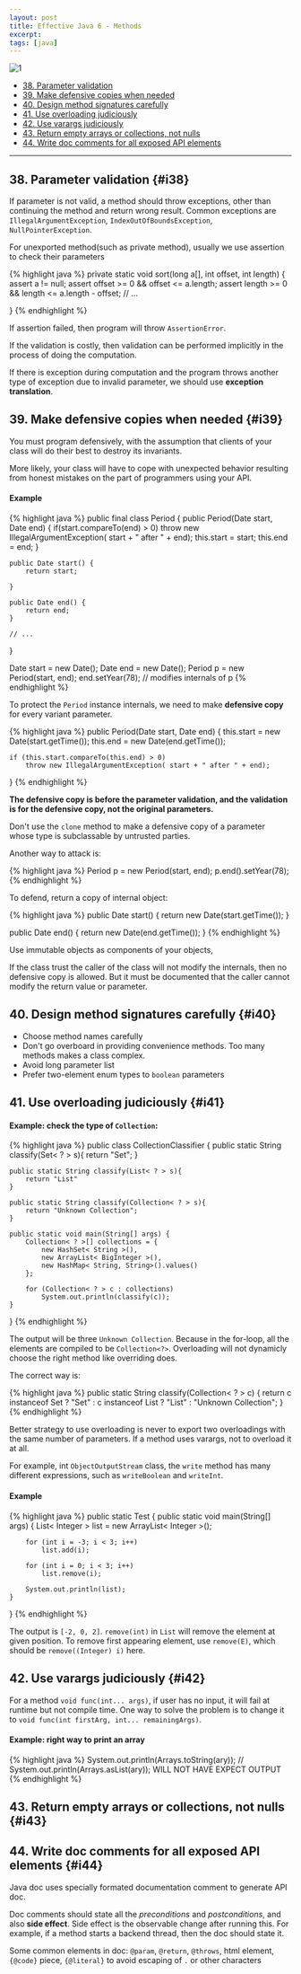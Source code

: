 ```yaml
---
layout: post
title: Effective Java 6 - Methods
excerpt:
tags: [java]
---
```


![1](http://www.crazysmoove.com/memjug/javabooks-slides/images/Effective_Java.jpg)
<br />

* [38. Parameter validation](#i38)
* [39. Make defensive copies when needed](#i39)
* [40. Design method signatures carefully](#i40)
* [41. Use overloading judiciously](#i41)
* [42. Use varargs judiciously](#i42)
* [43. Return empty arrays or collections, not nulls](#i43)
* [44. Write doc comments for all exposed API elements](#i44)

* * *

## 38. Parameter validation {#i38}

If parameter is not valid, a method should throw exceptions, other than continuing the method and return wrong result. Common exceptions are `IllegalArgumentException`, `IndexOutOfBoundsException`, `NullPointerException`.

For unexported method(such as private method), usually we use assertion to check their parameters

{% highlight java %}
private static void sort(long a[], int offset, int length) {
	assert a != null;
	assert offset >= 0 && offset <= a.length;
	assert length >= 0 && length <= a.length - offset;
	// ...

}
{% endhighlight %}

If assertion failed, then program will throw `AssertionError`.

If the validation is costly, then validation can be performed implicitly in the process of doing the computation.

If there is exception during computation and the program throws another type of exception due to invalid parameter, we should use __exception translation__.

## 39. Make defensive copies when needed {#i39}

You must program defensively, with the assumption that clients of your class will do their best to destroy its invariants.

More likely, your class will have to cope with unexpected behavior resulting from honest mistakes on the part of programmers using your API.

#### Example

{% highlight java %}
public final class Period {
	public Period(Date start, Date end) {
		if(start.compareTo(end) > 0)
			throw new IllegalArgumentException( start + " after " + end);
		this.start = start;
		this.end = end;
	}

	public Date start() {
		return start;

	}

	public Date end() {
		return end;
	}

	// ...
}

Date start = new Date();
Date end = new Date();
Period p = new Period(start, end);
end.setYear(78); // modifies internals of p
{% endhighlight %}

To protect the `Period` instance internals, we need to make __defensive copy__ for every variant parameter.

{% highlight java %}
public Period(Date start, Date end)
{
	this.start = new Date(start.getTime());
	this.end = new Date(end.getTime());

	if (this.start.compareTo(this.end) > 0)
		throw new IllegalArgumentException( start + " after " + end);

}
{% endhighlight %}

__The defensive copy is before the parameter validation, and the validation is for the defensive copy, not the original parameters.__

Don't use the `clone` method to make a defensive copy of a parameter whose type is subclassable by untrusted parties.

Another way to attack is:

{% highlight java %}
Period p = new Period(start, end);
p.end().setYear(78);
{% endhighlight %}

To defend, return a copy of internal object:

{% highlight java %}
public Date start() {
	return new Date(start.getTime());
}

public Date end() {
	return new Date(end.getTime());
}
{% endhighlight %}

Use immutable objects as components of your objects,

If the class trust the caller of the class will not modify the internals, then no defensive copy is allowed. But it must be documented that the caller cannot modify the return value or parameter. 

## 40. Design method signatures carefully {#i40}

* Choose method names carefully
* Don't go overboard in providing convenience methods. Too many methods makes a class complex.
* Avoid long parameter list
* Prefer two-element enum types to `boolean` parameters

## 41. Use overloading judiciously {#i41}

#### Example: check the type of `Collection`:

{% highlight java %}
public class CollectionClassifier {
	public static String classify(Set< ? > s){
		return "Set";
	}

	public static String classify(List< ? > s){
		return "List"
	}

	public static String classify(Collection< ? > s){
		return "Unknown Collection";
	}

	public static void main(String[] args) {
		Collection< ? >[] collections = {
			new HashSet< String >(),
			new ArrayList< BigInteger >(),
			new HashMap< String, String>().values()
		};

		for (Collection< ? > c : collections) 
			System.out.println(classify(c));
	}
}
{% endhighlight %}

The output will be three `Unknown Collection`. Because in the for-loop, all the elements are compiled to be `Collection<?>`. Overloading will not dynamicly choose the right method like overriding does.

The correct way is:

{% highlight java %}
public static String classify(Collection< ? > c) {
	return c instanceof Set ? "Set" : c instanceof List ? "List" : "Unknown Collection";
}
{% endhighlight %}

Better strategy to use overloading is never to export two overloadings with the same number of parameters. If a method uses varargs, not to overload it at all.

For example, int `ObjectOutputStream` class, the `write` method has many different expressions, such as `writeBoolean` and `writeInt`.

#### Example

{% highlight java %}
public static Test {
	public static void main(String[] args) {
		List< Integer > list = new ArrayList< Integer >();

		for (int i = -3; i < 3; i++) 
			list.add(i);
		
		for (int i = 0; i < 3; i++)
			list.remove(i);

		System.out.println(list);
	}
}
{% endhighlight %}

The output is `[-2, 0, 2]`. `remove(int)` in `List` will remove the element at given position. To remove first appearing element, use `remove(E)`, which should be `remove((Integer) i)` here.

## 42. Use varargs judiciously {#i42}

For a method `void func(int... args)`, if user has no input, it will fail at runtime but not compile time. One way to solve the problem is to change it to `void func(int firstArg, int... remainingArgs)`.

#### Example: right way to print an array

{% highlight java %}
System.out.println(Arrays.toString(ary));
// System.out.println(Arrays.asList(ary)); WILL NOT HAVE EXPECT OUTPUT
{% endhighlight %}

## 43. Return empty arrays or collections, not nulls {#i43}

## 44. Write doc comments for all exposed API elements {#i44}

Java doc uses specially formated documentation comment to generate API doc.

Doc comments should state all the _preconditions_ and _postconditions_, and also __side effect__. Side effect is the observable change after running this. For example, if a method starts a backend thread, then the doc should state it.

Some common elements in doc: `@param`, `@return`, `@throws`, html element, `{@code}` piece, `{@literal}` to avoid escaping of `.` or other characters

